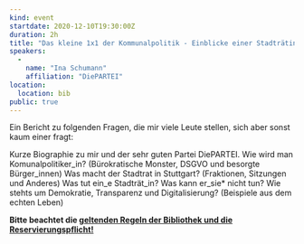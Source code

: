 ```yaml
---
kind: event
startdate: 2020-12-10T19:30:00Z
duration: 2h
title: "Das kleine 1x1 der Kommunalpolitik - Einblicke einer Stadträtin"
speakers:
  -
    name: "Ina Schumann"
    affiliation: "DiePARTEI"
location:
  location: bib
public: true
---
```

Ein Bericht zu folgenden Fragen, die mir viele Leute stellen, sich
aber sonst kaum einer fragt:

Kurze Biographie zu mir und der sehr guten Partei DiePARTEI. Wie wird
man Komunalpolitiker_in? (Bürokratische Monster, DSGVO und besorgte
Bürger_innen) Was macht der Stadtrat in Stuttgart? (Fraktionen,
Sitzungen und Anderes) Was tut ein_e Stadträt_in? Was kann er_sie* nicht
tun? Wie stehts um Demokratie, Transparenz und Digitalisierung? (Beispiele 
aus dem echten Leben)

**Bitte beachtet die [geltenden Regeln der Bibliothek und die Reservierungspflicht!](/2020-06-10-vortragsreihe-coronaregelungen)**
